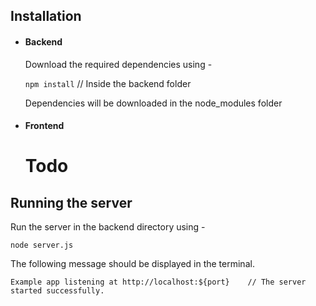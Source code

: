 ## Installation
* #### Backend
    Download the required dependencies using -

    ``` npm install ``` // Inside the backend folder   

    Dependencies will be downloaded in the node_modules folder

* #### Frontend
    # Todo

## Running the server
Run the server in the backend directory using -

``` 
node server.js 
```

The following message should be displayed in the terminal.
``` 
Example app listening at http://localhost:${port}    // The server started successfully.
```
